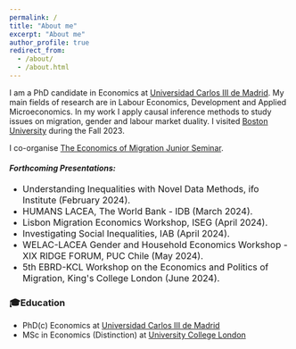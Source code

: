```yaml
---
permalink: /
title: "About me"
excerpt: "About me"
author_profile: true
redirect_from: 
  - /about/
  - /about.html
---
```

I am a PhD candidate in Economics at [Universidad Carlos III de Madrid](https://economics.uc3m.es). My main fields of research are in Labour Economics, Development and Applied Microeconomics. In my work I apply causal inference methods to study issues on migration, gender and labour market duality. I visited [Boston University](https://www.bu.edu/econ/) during the Fall 2023.

I co-organise [The Economics of Migration Junior Seminar](https://sites.google.com/view/the-economics-of-migration/home).


#### **_Forthcoming Presentations:_**

- <span style="font-size: 16px;">Understanding Inequalities with Novel Data Methods, ifo Institute (February 2024).</span>
- <span style="font-size: 16px;">HUMANS LACEA, The World Bank - IDB (March 2024).</span>
- <span style="font-size: 16px;">Lisbon Migration Economics Workshop, ISEG (April 2024).</span>
- <span style="font-size: 16px;">Investigating Social Inequalities, IAB (April 2024).</span>
- <span style="font-size: 16px;">WELAC-LACEA Gender and Household Economics Workshop - XIX RIDGE FORUM, PUC Chile (May 2024).</span>
- <span style="font-size: 16px;">5th EBRD-KCL Workshop on the Economics and Politics of Migration, King's College London (June 2024).</span>
### 🎓Education
- PhD(c) Economics at [Universidad Carlos III de Madrid](https://economics.uc3m.es) 
- MSc in Economics (Distinction) at [University College London](https://www.ucl.ac.uk/economics/ucl-department-economics) 


